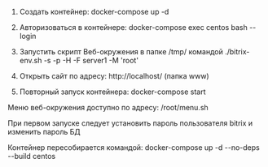 1. Создать контейнер: docker-compose up -d

2. Авторизоваться в контейнере: docker-compose exec centos bash --login

3. Запустить скрипт Веб-окружения в папке /tmp/ командой ./bitrix-env.sh -s -p -H -F server1 -M 'root'

4. Открыть сайт по адресу: http://localhost/ (папка www)

5. Повторный запуск контейнера: docker-compose start

Меню веб-окружения доступно по адресу: /root/menu.sh

При первом запуске следует установить пароль пользователя bitrix и изменить пароль БД

Контейнер пересобирается командой: docker-compose up -d --no-deps --build centos
